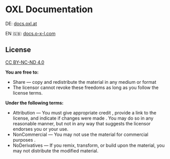 # OXL Documentation

DE: [docs.oxl.at](https://docs.oxl.at)

EN 🇬🇧: [docs.o-x-l.com](https://docs.o-x-l.com)


## License

[CC BY-NC-ND 4.0](https://creativecommons.org/licenses/by-nc-nd/4.0/)

**You are free to:**

* Share — copy and redistribute the material in any medium or format
* The licensor cannot revoke these freedoms as long as you follow the license terms.

**Under the following terms:**

* Attribution — You must give appropriate credit , provide a link to the license, and indicate if changes were made . You may do so in any reasonable manner, but not in any way that suggests the licensor endorses you or your use.
* NonCommercial — You may not use the material for commercial purposes .
* NoDerivatives — If you remix, transform, or build upon the material, you may not distribute the modified material. 
